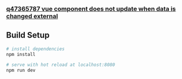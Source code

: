 ### [q47365787 vue component does not update when data is changed external](https://stackoverflow.com/a/47366317/8311719)

## Build Setup

``` bash
# install dependencies
npm install

# serve with hot reload at localhost:8080
npm run dev
```
